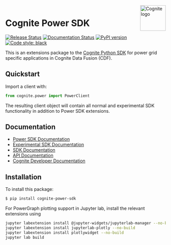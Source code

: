 
<a href="https://cognite.com/">
    <img src="https://github.com/cognitedata/cognite-python-docs/blob/master/img/cognite_logo.png" alt="Cognite logo" title="Cognite" align="right" height="80" />
</a>

Cognite Power SDK
=================
[![Release Status](https://github.com/cognitedata/power-sdk/workflows/release/badge.svg)](https://github.com/cognitedata/power-sdk/actions)
[![Documentation Status](https://readthedocs.com/projects/cognite-power-sdk/badge/?version=latest)](https://cognite-power-sdk.readthedocs-hosted.com/en/latest/)
[![PyPI version](https://badge.fury.io/py/cognite-power-sdk.svg)](https://pypi.org/project/cognite-sdk-experimental/)
[![Code style: black](https://img.shields.io/badge/code%20style-black-000000.svg)](https://github.com/ambv/black)


This is an extensions package to the [Cognite Python SDK](https://github.com/cognitedata/cognite-sdk-python)
 for power grid specific applications in Cognite Data Fusion (CDF). 

## Quickstart
Import a client with:

```python
from cognite.power import PowerClient
```
The resulting client object will contain all normal and experimental SDK functionality
in addition to Power SDK extensions.

## Documentation
* [Power SDK Documentation](https://cognite-power-sdk.readthedocs-hosted.com/en/latest/)
* [Experimental SDK Documentation](https://cognite-sdk-experimental.readthedocs-hosted.com/en/latest/)
* [SDK Documentation](https://cognite-docs.readthedocs-hosted.com/en/latest/)
* [API Documentation](https://doc.cognitedata.com/)
* [Cognite Developer Documentation](https://docs.cognite.com/dev/)

## Installation
To install this package:
```bash
$ pip install cognite-power-sdk
```
For PowerGraph plotting support in Jupyter lab, install the relevant extensions using
```bash
jupyter labextension install @jupyter-widgets/jupyterlab-manager --no-build
jupyter labextension install jupyterlab-plotly --no-build
jupyter labextension install plotlywidget --no-build
jupyter lab build
```
